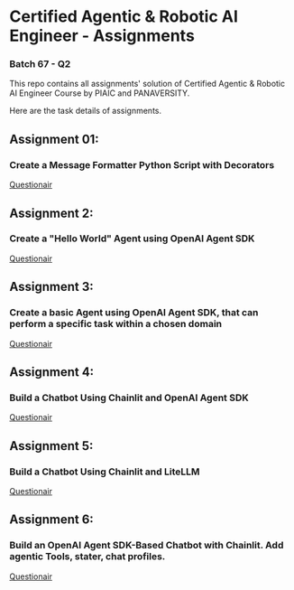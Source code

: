 # Certified Agentic & Robotic AI Engineer - Assignments
### Batch 67 - Q2

This repo contains all assignments' solution of Certified Agentic & Robotic AI Engineer Course by PIAIC and PANAVERSITY.

Here are the task details of assignments. 

## Assignment 01: 
### Create a Message Formatter Python Script with **Decorators** 
[Questionair](https://github.com/hassan-ak/AI_201-Batch_67-Q2-Certified_Agentic_Robotic_AI_Engineer/blob/main/assignments/01_decorators_demo.md)

## Assignment 2:
### Create a "Hello World" Agent using OpenAI Agent SDK
[Questionair](https://github.com/hassan-ak/AI_201-Batch_67-Q2-Certified_Agentic_Robotic_AI_Engineer/blob/main/assignments/02_agent_using_openai_agent_sdk.md)

## Assignment 3:
### Create a basic Agent using OpenAI Agent SDK, that can perform a specific task within a chosen domain
[Questionair](https://github.com/hassan-ak/AI_201-Batch_67-Q2-Certified_Agentic_Robotic_AI_Engineer/blob/main/assignments/03_agent_using_openai_agent_sdk.md)

## Assignment 4:
### Build a Chatbot Using **Chainlit** and OpenAI Agent SDK
[Questionair](https://github.com/hassan-ak/AI_201-Batch_67-Q2-Certified_Agentic_Robotic_AI_Engineer/blob/main/assignments/04_chatbot_with_chat_history.md)

## Assignment 5:
### Build a Chatbot Using **Chainlit** and **LiteLLM**
[Questionair](https://github.com/hassan-ak/AI_201-Batch_67-Q2-Certified_Agentic_Robotic_AI_Engineer/blob/main/assignments/05_chatbot_using_chainlit_and_litellm.md)

## Assignment 6:
### Build an OpenAI Agent SDK-Based Chatbot with Chainlit. Add agentic Tools, stater, chat profiles.
[Questionair](https://github.com/hassan-ak/AI_201-Batch_67-Q2-Certified_Agentic_Robotic_AI_Engineer/blob/main/assignments/06_chatbot_with_tools.md)

